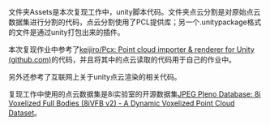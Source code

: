 文件夹Assets是本次复现工作中，unity脚本代码。文件夹点云分割是对原始点云数据集进行分割的代码，点云分割使用了PCL提供库；另一个.unitypackage格式的文件是通过unity打包出来的插件。

本次复现作业中参考了[keijiro/Pcx: Point cloud importer & renderer for Unity (github.com)](https://github.com/keijiro/Pcx)的代码，并且将其中的点云读取的代码用于自己的作业中。

另外还参考了互联网上关于unity点云渲染的相关代码。

复现工作中使用的点云数据集是8i实验室的开源数据集[JPEG Pleno Database: 8i Voxelized Full Bodies (8iVFB v2) - A Dynamic Voxelized Point Cloud Dataset](http://plenodb.jpeg.org/pc/8ilabs/)。

